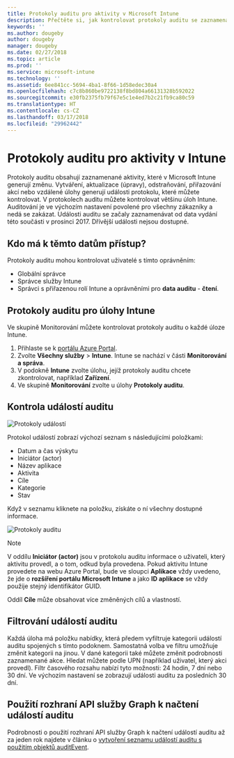 ```yaml
---
title: Protokoly auditu pro aktivity v Microsoft Intune
description: Přečtěte si, jak kontrolovat protokoly auditu se zaznamenanými aktivitami Microsoft Intune.
keywords: ''
ms.author: dougeby
author: dougeby
manager: dougeby
ms.date: 02/27/2018
ms.topic: article
ms.prod: ''
ms.service: microsoft-intune
ms.technology: ''
ms.assetid: 6ee841cc-5694-4ba1-8f66-1d58edec30a4
ms.openlocfilehash: c7c8b860be9722138f8bd804a66131328b592022
ms.sourcegitcommit: e30fb2375fb79f67e5c1e4ed7b2c21fb9ca80c59
ms.translationtype: HT
ms.contentlocale: cs-CZ
ms.lasthandoff: 03/17/2018
ms.locfileid: "29962442"
---
```

# <a name="audit-logs-for-intune-activities"></a>Protokoly auditu pro aktivity v Intune
Protokoly auditu obsahují zaznamenané aktivity, které v Microsoft Intune generují změnu. Vytváření, aktualizace (úpravy), odstraňování, přiřazování akcí nebo vzdálené úlohy generují události protokolu, které můžete kontrolovat. V protokolech auditu můžete kontrolovat většinu úloh Intune. Auditování je ve výchozím nastavení povolené pro všechny zákazníky a nedá se zakázat. Události auditu se začaly zaznamenávat od data vydání této součásti v prosinci 2017. Dřívější události nejsou dostupné.

## <a name="who-can-access-the-data"></a>Kdo má k těmto datům přístup?
Protokoly auditu mohou kontrolovat uživatelé s tímto oprávněním:
- Globální správce
- Správce služby Intune
- Správci s přiřazenou rolí Intune a oprávněními pro **data auditu** - **čtení**.

## <a name="audit-logs-for-intune-workloads"></a>Protokoly auditu pro úlohy Intune
Ve skupině Monitorování můžete kontrolovat protokoly auditu o každé úloze Intune.  
1. Přihlaste se k [portálu Azure Portal](https://portal.azure.com).
2. Zvolte **Všechny služby** > **Intune**. Intune se nachází v části **Monitorování a správa**.
3. V podokně **Intune** zvolte úlohu, jejíž protokoly auditu chcete zkontrolovat, například **Zařízení**.
4. Ve skupině **Monitorování** zvolte u úlohy **Protokoly auditu**.

## <a name="review-audit-events"></a>Kontrola událostí auditu
![Protokoly událostí](./media/monitor-audit-logs.png "Protokoly událostí")

Protokol událostí zobrazí výchozí seznam s následujícími položkami:    

- Datum a čas výskytu
- Iniciátor (actor)
- Název aplikace
- Aktivita
- Cíle
- Kategorie
- Stav

Když v seznamu kliknete na položku, získáte o ní všechny dostupné informace.

![Protokoly auditu](./media/monitor-audit-log-detail.png "Protokoly auditu")

> [!Note]    
> V oddílu **Iniciátor (actor)** jsou v protokolu auditu informace o uživateli, který aktivitu provedl, a o tom, odkud byla provedena. Pokud aktivitu Intune provedete na webu Azure Portal, bude ve sloupci **Aplikace** vždy uvedeno, že jde o **rozšíření portálu Microsoft Intune** a jako **ID aplikace** se vždy použije stejný identifikátor GUID. 
>    
> Oddíl **Cíle** může obsahovat více změněných cílů a vlastností.  


## <a name="filter-audit-events"></a>Filtrování událostí auditu
Každá úloha má položku nabídky, která předem vyfiltruje kategorii událostí auditu spojených s tímto podoknem. Samostatná volba ve filtru umožňuje změnit kategorii na jinou. V dané kategorii také můžete změnit podrobnosti zaznamenané akce. Hledat můžete podle UPN (například uživatel, který akci provedl). Filtr časového rozsahu nabízí tyto možnosti: 24 hodin, 7 dní nebo 30 dní. Ve výchozím nastavení se zobrazují události auditu za posledních 30 dní.

## <a name="use-graph-api-to-retrieve-audit-events"></a>Použití rozhraní API služby Graph k načtení událostí auditu
Podrobnosti o použití rozhraní API služby Graph k načtení událostí auditu až za jeden rok najdete v článku o [vytvoření seznamu událostí auditu s použitím objektů auditEvent](https://developer.microsoft.com/en-us/graph/docs/api-reference/beta/api/intune_auditing_auditevent_list).
